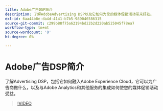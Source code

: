 ```yaml
---
title: Adobe广告DSP简介
description: 了解AdobeAdvertising DSP以及它如何为您的媒体促销活动带来好处。
exl-id: 6aa44b8e-da4d-4141-b7b5-989046586315
source-git-commit: c299b88f75a62194bd22b2d220ab525045f78ea7
workflow-type: tm+mt
source-wordcount: '0'
ht-degree: 0%

---
```


# Adobe广告DSP简介

了解Advertising DSP，包括它如何融入Adobe Experience Cloud，它可以为广告商做什么，以及与Adobe Analytics和其他服务的集成如何使您的媒体促销活动受益。

>[!VIDEO](https://video.tv.adobe.com/v/339200)
